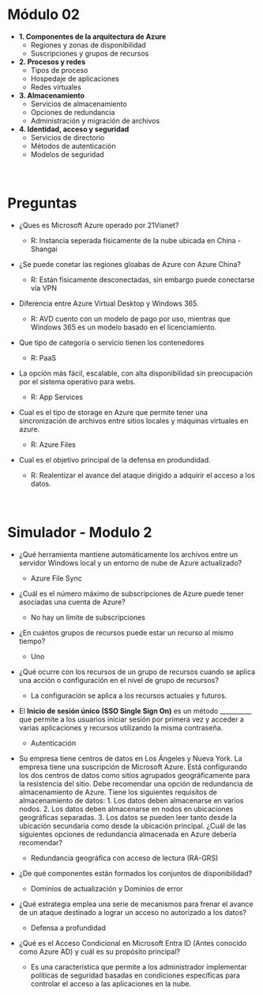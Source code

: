 Módulo 02  
==  

- **1. Componentes de la arquitectura de Azure**
    - Regiones y zonas de disponibilidad
    - Suscripciones y grupos de recursos
- **2. Procesos y redes**
    - Tipos de proceso
    - Hospedaje de aplicaciones
    - Redes virtuales
- **3. Almacenamiento**
    - Servicios de almacenamiento
    - Opciones de redundancia
    - Administración y migración de archivos
- **4. Identidad, acceso y seguridad**
    - Servicios de directorio
    - Métodos de autenticación
    - Modelos de seguridad

\
Preguntas
==
- ¿Ques es Microsoft Azure operado por 21Vianet?
    - R: Instancia seperada fisicamente de la nube ubicada en China - Shangai

- ¿Se puede conetar las regiones gloabas de Azure con Azure China?
    - R: Están fisicamente desconectadas, sin embargo puede conectarse vía VPN

- Diferencia entre Azure Virtual Desktop y Windows 365.
    - R: AVD cuento con un modelo de pago por uso, mientras que Windows 365 es un modelo basado en el licenciamiento.  

- Que tipo de categoría o servicio tienen los contenedores
    - R: PaaS

- La opción más fácil, escalable, con alta disponibilidad sin preocupación por el sistema operativo para webs.
    - R: App Services

- Cual es el tipo de storage en Azure que permite tener una sincronización de archivos entre sitios locales y máquinas virtuales en azure.
    - R: Azure Files

- Cual es el objetivo principal de la defensa en produndidad.
    - R: Realentizar el avance del ataque dirigido a adquirir el acceso a los datos.  

\
Simulador - Modulo 2
==  
- ¿Qué herramienta mantiene automáticamente los archivos entre un servidor Windows local y un entorno de nube de Azure actualizado?
    - Azure File Sync  

- ¿Cuál es el número máximo de subscripciones de Azure puede tener asociadas una cuenta de Azure?
    - No hay un límite de subscripciones

- ¿En cuántos grupos de recursos puede estar un recurso al mismo tiempo?
    - Uno

- ¿Qué ocurre con los recursos de un grupo de recursos cuando se aplica una acción o configuración en el nivel de grupo de recursos?
    - La configuración se aplica a los recursos actuales y futuros.

- El **Inicio de sesión único (SSO Single Sign On)** es un método __________ que permite a los usuarios iniciar sesión por primera vez y acceder a varias aplicaciones y recursos utilizando la misma contraseña.
    - Autenticación

- Su empresa tiene centros de datos en Los Ángeles y Nueva York. La empresa tiene una suscripción de Microsoft Azure. Está configurando los dos centros de datos como sitios agrupados geográficamente para la resistencia del sitio. Debe recomendar una opción de redundancia de almacenamiento de Azure. Tiene los siguientes requisitos de almacenamiento de datos: 1. Los datos deben almacenarse en varios nodos. 2. Los datos deben almacenarse en nodos en ubicaciones geográficas separadas. 3. Los datos se pueden leer tanto desde la ubicación secundaria como desde la ubicación principal. ¿Cuál de las siguientes opciones de redundancia almacenada en Azure debería recomendar?  
    - Redundancia geográfica con acceso de lectura (RA-GRS)

- ¿De qué componentes están formados los conjuntos de disponibilidad?
    - Dominios de actualización y Dominios de error

- ¿Qué estrategia emplea una serie de mecanismos para frenar el avance de un ataque destinado a lograr un acceso no autorizado a los datos?
    - Defensa a profundidad

- ¿Qué es el Acceso Condicional en Microsoft Entra ID (Antes conocido como Azure AD) y cuál es su propósito principal?
    - Es una característica que permite a los administrador implementar políticas de seguridad basadas en condiciones específicas para controlar el acceso a las aplicaciones en la nube.

